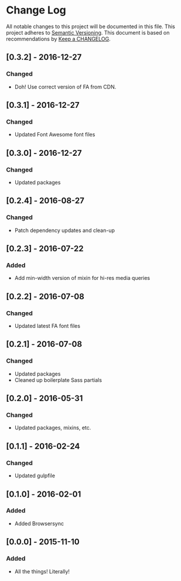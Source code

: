 
# Change Log
All notable changes to this project will be documented in this file.
This project adheres to [Semantic Versioning](http://semver.org/).
This document is based on recommendations by [Keep a CHANGELOG](http://keepachangelog.com/).

## [0.3.2] - 2016-12-27
### Changed
- Doh! Use correct version of FA from CDN.

## [0.3.1] - 2016-12-27
### Changed
- Updated Font Awesome font files

## [0.3.0] - 2016-12-27
### Changed
- Updated packages

## [0.2.4] - 2016-08-27
### Changed
- Patch dependency updates and clean-up

## [0.2.3] - 2016-07-22
### Added
- Add min-width version of mixin for hi-res media queries

## [0.2.2] - 2016-07-08
### Changed
- Updated latest FA font files

## [0.2.1] - 2016-07-08
### Changed
- Updated packages
- Cleaned up boilerplate Sass partials

## [0.2.0] - 2016-05-31
### Changed
- Updated packages, mixins, etc.

## [0.1.1] - 2016-02-24
### Changed
- Updated gulpfile

## [0.1.0] - 2016-02-01
### Added
- Added Browsersync

## [0.0.0] - 2015-11-10
### Added
- All the things! Literally!
